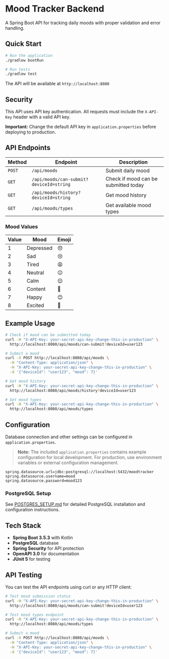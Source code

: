 # Mood Tracker Backend

A Spring Boot API for tracking daily moods with proper validation and error handling.

## Quick Start

```bash
# Run the application
./gradlew bootRun

# Run tests
./gradlew test
```

The API will be available at `http://localhost:8080`

## Security

This API uses API key authentication. All requests must include the `X-API-Key` header with a valid API key.

**Important:** Change the default API key in `application.properties` before deploying to production.

## API Endpoints

| Method | Endpoint | Description |
|--------|----------|-------------|
| `POST` | `/api/moods` | Submit daily mood |
| `GET` | `/api/moods/can-submit?deviceId=string` | Check if mood can be submitted today |
| `GET` | `/api/moods/history?deviceId=string` | Get mood history |
| `GET` | `/api/moods/types` | Get available mood types |

### Mood Values

| Value | Mood | Emoji |
|-------|------|-------|
| 1 | Depressed | 😞 |
| 2 | Sad | 😢 |
| 3 | Tired | 😩 |
| 4 | Neutral | 😐 |
| 5 | Calm | 😌 |
| 6 | Content | 🙂 |
| 7 | Happy | 😊 |
| 8 | Excited | 🤩 |

## Example Usage

```bash
# Check if mood can be submitted today
curl -H "X-API-Key: your-secret-api-key-change-this-in-production" \
  http://localhost:8080/api/moods/can-submit?deviceId=user123

# Submit a mood
curl -X POST http://localhost:8080/api/moods \
  -H "Content-Type: application/json" \
  -H "X-API-Key: your-secret-api-key-change-this-in-production" \
  -d '{"deviceId": "user123", "mood": 7}'

# Get mood history
curl -H "X-API-Key: your-secret-api-key-change-this-in-production" \
  http://localhost:8080/api/moods/history?deviceId=user123

# Get mood types
curl -H "X-API-Key: your-secret-api-key-change-this-in-production" \
  http://localhost:8080/api/moods/types
```

## Configuration

Database connection and other settings can be configured in `application.properties`. 

> **Note:** The included `application.properties` contains example configuration for local development. For production, use environment variables or external configuration management.

```properties
spring.datasource.url=jdbc:postgresql://localhost:5432/moodtracker
spring.datasource.username=mood
spring.datasource.password=mood123
```

### PostgreSQL Setup

See [POSTGRES_SETUP.md](POSTGRES_SETUP.md) for detailed PostgreSQL installation and configuration instructions.

## Tech Stack

- **Spring Boot 3.5.3** with Kotlin
- **PostgreSQL** database
- **Spring Security** for API protection
- **OpenAPI 3.0** for documentation
- **JUnit 5** for testing

## API Testing

You can test the API endpoints using curl or any HTTP client:

```bash
# Test mood submission status
curl -H "X-API-Key: your-secret-api-key-change-this-in-production" \
  http://localhost:8080/api/moods/can-submit?deviceId=user123

# Test mood types endpoint
curl -H "X-API-Key: your-secret-api-key-change-this-in-production" \
  http://localhost:8080/api/moods/types

# Submit a mood
curl -X POST http://localhost:8080/api/moods \
  -H "Content-Type: application/json" \
  -H "X-API-Key: your-secret-api-key-change-this-in-production" \
  -d '{"deviceId": "user123", "mood": 7}'
``` 